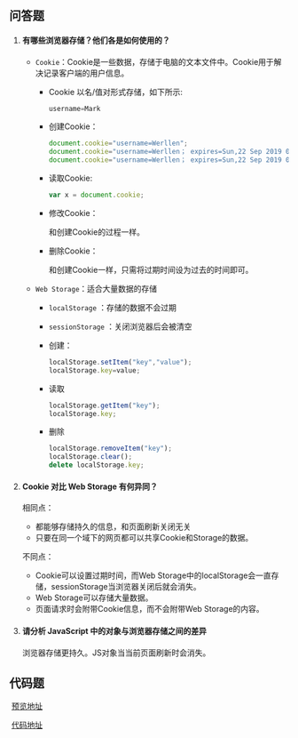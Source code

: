 ## 问答题

1. #### 有哪些浏览器存储？他们各是如何使用的？

   - `Cookie`：Cookie是一些数据，存储于电脑的文本文件中。Cookie用于解决记录客户端的用户信息。

     - Cookie 以名/值对形式存储，如下所示:

       ```javascript
       username=Mark
       ```

     - 创建Cookie：

       ```javascript
       document.cookie="username=Werllen";
       document.cookie="username=Werllen； expires=Sun,22 Sep 2019 00:00:00 GMT";
       document.cookie="username=Werllen； expires=Sun,22 Sep 2019 00:00:00 GMT;path=/";
       ```

     - 读取Cookie:

       ```javascript
       var x = document.cookie;
       ```

     - 修改Cookie：

       和创建Cookie的过程一样。

     - 删除Cookie：

       和创建Cookie一样，只需将过期时间设为过去的时间即可。

   - `Web Storage`：适合大量数据的存储

     - `localStorage` ：存储的数据不会过期

     - `sessionStorage` ：关闭浏览器后会被清空

     - 创建：

       ```javascript
       localStorage.setItem("key","value");
       localStorage.key=value;	
       ```

     - 读取

       ```javascript
       localStorage.getItem("key");
       localStorage.key;
       ```

     - 删除

       ```javascript
       localStorage.removeItem("key");
       localStorage.clear();
       delete localStorage.key;
       ```

2. #### Cookie 对比 Web Storage 有何异同？

   相同点：

   - 都能够存储持久的信息，和页面刷新关闭无关
   - 只要在同一个域下的网页都可以共享Cookie和Storage的数据。

   不同点：

   - Cookie可以设置过期时间，而Web Storage中的localStorage会一直存储，sessionStorage当浏览器关闭后就会消失。
   - Web Storage可以存储大量数据。
   - 页面请求时会附带Cookie信息，而不会附带Web Storage的内容。

3. #### 请分析 JavaScript 中的对象与浏览器存储之间的差异

   浏览器存储更持久。JS对象当当前页面刷新时会消失。



## 代码题

​	[预览地址](https://swerllen.github.io/mfs-homework/%E5%9F%BA%E7%A1%8038%20%E6%B5%8F%E8%A7%88%E5%99%A8%E5%AD%98%E5%82%A8/index.html)

​	[代码地址](https://github.com/SWerllen/mfs-homework/blob/master/%E5%9F%BA%E7%A1%8038%20%E6%B5%8F%E8%A7%88%E5%99%A8%E5%AD%98%E5%82%A8/index.html) 